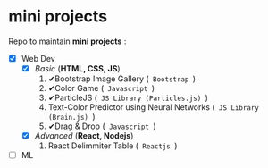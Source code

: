# mini projects
Repo to maintain **mini projects** :
* [x] Web Dev
  * [x] _Basic_ (**HTML, CSS, JS**)
    1. ✔Bootstrap Image Gallery (<code> Bootstrap </code>)
    2. ✔Color Game (<code> Javascript </code>)
    3. ✔ParticleJS (<code> JS Library (Particles.js) </code>)
    4. Text-Color Predictor using Neural Networks (<code> JS Library (Brain.js) </code>)
    5. ✔Drag & Drop (<code> Javascript </code>)
  * [X] _Advanced_ (**React, Nodejs**)
    1. React Delimmiter Table (<code> Reactjs </code>)
* [ ] ML
